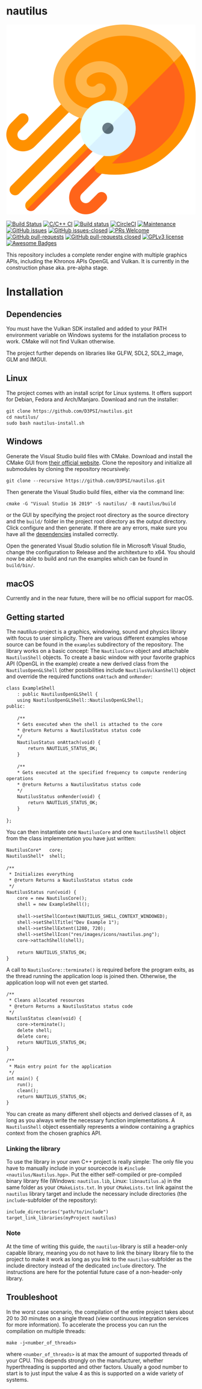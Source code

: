 # nautilus

![Nautilus Icon](https://github.com/D3PSI/nautilus/blob/master/res/images/icons/nautilus.png)

[![Build Status](https://travis-ci.com/D3PSI/nautilus.svg?branch=master)](https://travis-ci.com/D3PSI/nautilus)
[![C/C++ CI](https://github.com/D3PSI/nautilus/workflows/C/C++%20CI/badge.svg)](https://github.com/D3PSI/nautilus/actions?query=workflow%3A"C%2FC%2B%2B+CI")
[![Build status](https://ci.appveyor.com/api/projects/status/6cp2udvipkuchs42/branch/master?svg=true)](https://ci.appveyor.com/project/D3PSI/nautilus/branch/master)
[![CircleCI](https://circleci.com/gh/D3PSI/nautilus.svg?style=svg)](https://circleci.com/gh/D3PSI/nautilus)
[![Maintenance](https://img.shields.io/badge/Maintained%3F-yes-green.svg)](https://github.com/D3PSI/nautilus/graphs/commit-activity)
[![GitHub issues](https://img.shields.io/github/issues/D3PSI/nautilus.svg)](https://github.com/D3PSI/nautilus/issues/)
[![GitHub issues-closed](https://img.shields.io/github/issues-closed/D3PSI/nautilus.svg)](https://github.com/D3PSI/nautilus/issues?q=is%3Aissue+is%3Aclosed)
[![PRs Welcome](https://img.shields.io/badge/PRs-welcome-brightgreen.svg?style=flat-square)](https://github.com/D3PSI/nautilus/compare)
[![GitHub pull-requests](https://img.shields.io/github/issues-pr/D3PSI/nautilus.svg)](https://GitHub.com/D3PSI/nautilus/pull/)
[![GitHub pull-requests closed](https://img.shields.io/github/issues-pr-closed/D3PSI/nautilus.svg)](https://GitHub.com/D3PSI/nautilus/pull/)
[![GPLv3 license](https://img.shields.io/badge/License-GPLv3-blue.svg)](http://perso.crans.org/besson/LICENSE.html)
[![Awesome Badges](https://img.shields.io/badge/badges-awesome-green.svg)](https://github.com/D3PSI/nautilus)

This repository includes a complete render engine with multiple graphics APIs, including the Khronos APIs OpenGL and Vulkan. It is currently in the construction phase aka. pre-alpha stage.

# Installation

## Dependencies

You must have the Vulkan SDK installed and added to your PATH environment variable on Windows systems for the installation process to work. CMake will not find Vulkan otherwise.

The project further depends on libraries like GLFW, SDL2, SDL2_image, GLM and IMGUI.

## Linux

The project comes with an install script for Linux systems. It offers support for Debian, Fedora and Arch/Manjaro. Download and run the installer:

    git clone https://github.com/D3PSI/nautilus.git
    cd nautilus/
    sudo bash nautilus-install.sh
## Windows

Generate the Visual Studio build files with CMake. Download and install the CMake GUI from [their official website](cmake.org/download). Clone the repository and initialize all submodules by cloning the repository recursively:

    git clone --recursive https://github.com/D3PSI/nautilus.git

Then generate the Visual Studio build files, either via the command line:

    cmake -G "Visual Studio 16 2019" -S nautilus/ -B nautilus/build

or the GUI by specifying the project root directory as the source directory and the `build/` folder in the project root directory as the output directory. Click configure and then generate. If there are any errors, make sure you have all the [dependencies](#dependencies) installed correctly.

Open the generated Visual Studio solution file in Microsoft Visual Studio, change the configuration to Release and the architexture to x64. You should now be able to build and run the examples which can be found in `build/bin/`.

## macOS

Currently and in the near future, there will be no official support for macOS.

## Getting started

The nautilus-project is a graphics, windowing, sound and physics library with focus to user simplicity. There are various different examples whose source can be found in the `examples` subdirectory of the repository. The library works on a basic concept: The `NautilusCore` object and attachable `NautilusShell` objects.
To create a basic window with your favorite graphics API (OpenGL in the example) create a new derived class from the `NautilusOpenGLShell` (other possibilities include `NautilusVulkanShell`) object and override the required functions `onAttach` and `onRender`: 

    class ExampleShell 
        : public NautilusOpenGLShell {
        using NautilusOpenGLShell::NautilusOpenGLShell;
    public:

        /**
        * Gets executed when the shell is attached to the core
        * @return Returns a NautilusStatus status code
        */
        NautilusStatus onAttach(void) {
            return NAUTILUS_STATUS_OK;
        }

        /**
        * Gets executed at the specified frequency to compute rendering operations
        * @return Returns a NautilusStatus status code
        */
        NautilusStatus onRender(void) {
            return NAUTILUS_STATUS_OK;
        }

    };

You can then instantiate one `NautilusCore` and one `NautilusShell` object from the class implementation you have just written:

    NautilusCore*   core;
    NautilusShell*  shell;

    /**
     * Initializes everything
     * @return Returns a NautilusStatus status code
     */
    NautilusStatus run(void) {
        core = new NautilusCore();
        shell = new ExampleShell();

        shell->setShellContext(NAUTILUS_SHELL_CONTEXT_WINDOWED);
        shell->setShellTitle("Dev Example 1");
        shell->setShellExtent(1280, 720);
        shell->setShellIcon("res/images/icons/nautilus.png");
        core->attachShell(shell);

        return NAUTILUS_STATUS_OK;
    }

A call to `NautilusCore::terminate()` is required before the program exits, as the thread running the application loop is joined then. Otherwise, the application loop will not even get started.

    /**
     * Cleans allocated resources
     * @return Returns a NautilusStatus status code
     */ 
    NautilusStatus clean(void) {
        core->terminate();
        delete shell;
        delete core;
        return NAUTILUS_STATUS_OK;
    }

    /**
     * Main entry point for the application
     */
    int main() {
        run();
        clean();
        return NAUTILUS_STATUS_OK;
    }

You can create as many different shell objects and derived classes of it, as long as you always write the necessary function implementations. A `NautilusShell` object essentially represents a window containing a graphics context from the chosen graphics API.

### Linking the library

To use the library in your own C++ project is really simple: The only file you have to manually include in your sourcecode is `#include <nautilus/Nautilus.hpp>`. Put the either self-compiled or pre-compiled binary library file (Windows: `nautilus.lib`, Linux: `libnautilus.a`) in the same folder as your `CMakeLists.txt`. In your `CMakeLists.txt` link against the `nautilus` library target and include the necessary include directories (the `include`-subfolder of the repository):

    include_directories("path/to/include")
    target_link_libraries(myProject nautilus)

### Note

At the time of writing this guide, the `nautilus`-library is still a header-only capable library, meaning you do not have to link the binary library file to the project to make it work as long as you link to the `nautilus`-subfolder as the include directory instead of the dedicated `include` directory. The instructions are here for the potential future case of a non-header-only library.

## Troubleshoot

In the worst case scenario, the compilation of the entire project takes about 20 to 30 minutes on a single thread (view continuous integration services for more information). To accelerate the process you can run the compilation on multiple threads:

    make -j<number_of_threads>

where `<number_of_threads>` is at max the amount of supported threads of your CPU. This depends strongly on the manufacturer, whether hyperthreading is supported and other factors. Usually a good number to start is to just input the value 4 as this is supported on a wide variety of systems.